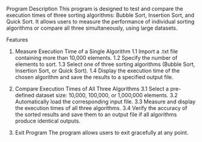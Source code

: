Program Description
This program is designed to test and compare the execution times of three sorting algorithms: 
Bubble Sort, Insertion Sort, and Quick Sort. It allows users to measure the performance of individual 
sorting algorithms or compare all three simultaneously, using large datasets.

Features
1. Measure Execution Time of a Single Algorithm
1.1 Import a .txt file containing more than 10,000 elements.
1.2 Specify the number of elements to sort.
1.3 Select one of three sorting algorithms (Bubble Sort, Insertion Sort, or Quick Sort).
1.4 Display the execution time of the chosen algorithm and save the results to a specified output file.

3. Compare Execution Times of All Three Algorithms
3.1 Select a pre-defined dataset size: 10,000, 100,000, or 1,000,000 elements.
3.2 Automatically load the corresponding input file.
3.3 Measure and display the execution times of all three algorithms.
3.4 Verify the accuracy of the sorted results and save them to an output file if all algorithms produce identical outputs.

4. Exit Program
   The program allows users to exit gracefully at any point.

